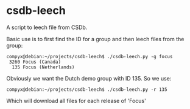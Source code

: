 # csdb-leech

A script to leech file from CSDb.

Basic use is to first find the ID for a group and then leech files from the group:
~~~
compyx@debian:~/projects/csdb-leech$ ./csdb-leech.py -g focus
 3260 Focus (Canada)
  135 Focus (Netherlands)
~~~

Obviously we want the Dutch demo group with ID 135.
So we use:
~~~
compyx@debian:~/projects/csdb-leech$ ./csdb-leech.py -r 135
~~~
Which will download all files for each release of 'Focus'
